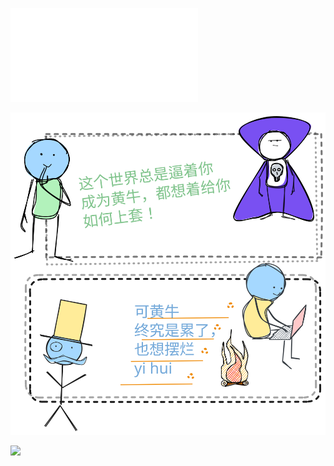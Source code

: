 



![](Lottie>>static/lottie_index.json)



![index](/static/index.excalidraw.svg)


![](Notability>>docs/notability/20250223.note)